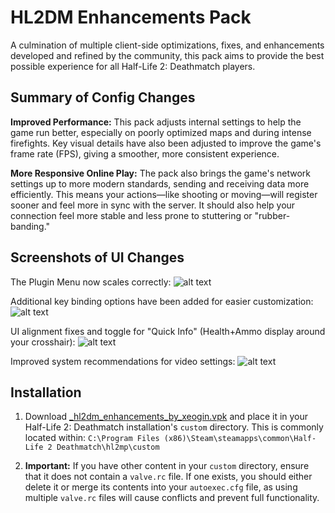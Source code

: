 # HL2DM Enhancements Pack

A culmination of multiple client-side optimizations, fixes, and enhancements developed and refined by the community, this pack aims to provide the best possible experience for all Half-Life 2: Deathmatch players.

## Summary of Config Changes
**Improved Performance:** This pack adjusts internal settings to help the game run better, especially on poorly optimized maps and during intense firefights. Key visual details have also been adjusted to improve the game's frame rate (FPS), giving a smoother, more consistent experience.

**More Responsive Online Play:** The pack also brings the game's network settings up to more modern standards, sending and receiving data more efficiently. This means your actions—like shooting or moving—will register sooner and feel more in sync with the server. It should also help your connection feel more stable and less prone to stuttering or "rubber-banding."

## Screenshots of UI Changes
The Plugin Menu now scales correctly:
![alt text](https://www.hl2mp-ranked.com/uploads/downloads/37/images/screenshots/ss_1755454438_2.jpg "Plugin Menu Fix")

Additional key binding options have been added for easier customization:
![alt text](https://www.hl2mp-ranked.com/uploads/downloads/37/images/screenshots/ss_1755456243_0.gif "Keyboard Tab Bind Additions")

UI alignment fixes and toggle for "Quick Info" (Health+Ammo display around your crosshair):
![alt text](https://www.hl2mp-ranked.com/uploads/downloads/37/images/screenshots/ss_1755456984_0.jpg "Mouse Tab Improvements")

Improved system recommendations for video settings:
![alt text](https://www.hl2mp-ranked.com/uploads/downloads/37/images/screenshots/ss_1755456984_1.jpg "Improved Video Settings Recommendations")

## Installation

1. Download [_hl2dm_enhancements_by_xeogin.vpk](https://www.hl2dm.com/api/download_github.php?slug=hl2dm-enhancements) and place it in your Half-Life 2: Deathmatch installation's `custom` directory. This is commonly located within:
   `C:\Program Files (x86)\Steam\steamapps\common\Half-Life 2 Deathmatch\hl2mp\custom`

2. **Important:** If you have other content in your `custom` directory, ensure that it does not contain a `valve.rc` file. If one exists, you should either delete it or merge its contents into your `autoexec.cfg` file, as using multiple `valve.rc` files will cause conflicts and prevent full functionality.
